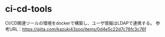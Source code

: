 # ci-cd-tools
CI/CD関連ツールの環境をdockerで構築し、ユーザ情報はLDAPで連携する。
参考URL：https://qiita.com/kazuki43zoo/items/0d4e5c22d7c76fc3c76f



